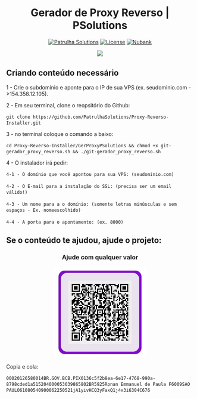 <h1 align="center">Gerador de Proxy Reverso | PSolutions</h1>

<div align="center">

[![Patrulha Solutions](https://img.shields.io/badge/site-psolutions-orange)](https://patrulhasolutions.com.br/) 
[![License](https://img.shields.io/badge/license-GPL--3.0-orange)](./LICENSE)
[![Nubank](https://img.shields.io/badge/donate-nubank-pink)](https://nubank.com.br/pagar/1j4x3i/qA4jW8n5WR)


</div>
  
<div align="center"><img src="https://patrulhasolutions.com.br/wp-content/uploads/2022/04/cropped-logo-1.png"></div>

## Criando conteúdo necessário

1 - Crie o subdominio e aponte para o IP de sua VPS (ex. seudominio.com ->154.358.12.105).

2 - Em seu terminal, clone o reopsitório do Github:

    git clone https://github.com/PatrulhaSolutions/Proxy-Reverso-Installer.git

3 - no terminal coloque o comando a baixo:
    
    cd Proxy-Reverso-Installer/GerProxyPSolutions && chmod +x git-gerador_proxy_reverso.sh && ./git-gerador_proxy_reverso.sh

4 - O instalador irá pedir:

    4-1 - O domínio que você apontou para sua VPS: (seudominio.com)

    4-2 - O E-mail para a instalação do SSL: (precisa ser um email válido!)

    4-3 - Um nome para a o domínio: (somente letras minúsculas e sem espaços - Ex. nomeescolhido)

    4-4 - A porta para o apontamento: (ex. 8000)



## Se o conteúdo te ajudou, ajude o projeto:

<div align="center">
    <h3>Ajude com qualquer valor</h3>
  <a href="https://nubank.com.br/pagar/1j4x3i/qA4jW8n5WR" target="_blank" rel="noopener noreferrer">
    <img src="./public/images/nubank.jpeg" style="width: 50% !important;">
  </a>
</div>

Copia e cola:

    00020126580014BR.GOV.BCB.PIX0136c5f2b8ea-6e17-4768-990a-8798cded1a515204000053039865802BR5925Ronan Emmanuel de Paula F6009SAO PAULO61080540900062250521jA1yivHCQ3yFaxQ1j4x3i6304C676

